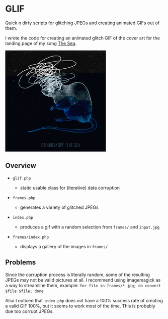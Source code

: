 # GLIF
Quick n dirty scripts for glitching JPEGs and creating animated GIFs out of them.

I wrote the code for creating an animated glitch GIF of the cover art for the landing page of my song [The Sea](https://strdl.de/listen/the-sea).

![Example of a glitched GIF](https://raw.githubusercontent.com/ledeniz/glif/master/example.gif)

## Overview
- ```glif.php```
  - static usable class for (iterative) data corruption
- ```frames.php```
  - generates a variety of glitched JPEGs
- ```index.php```
  - produces a gif with a random selection from ```frames/``` and ```input.jpg```

- ```frames/index.php```
  - displays a gallery of the images in ```frames/```
 
## Problems
Since the corruption process is literally random, some of the resulting JPEGs may not be valid pictures at all.
I recommend using imagemagick as a way to streamline them, example: ```for file in frames/*.jpg; do convert $file $file; done```

Also I noticed that ```index.php``` does not have a 100% success rate of creating a valid GIF 100%, but it seems to work most of the time.
This is probably due too corrupt JPEGs.